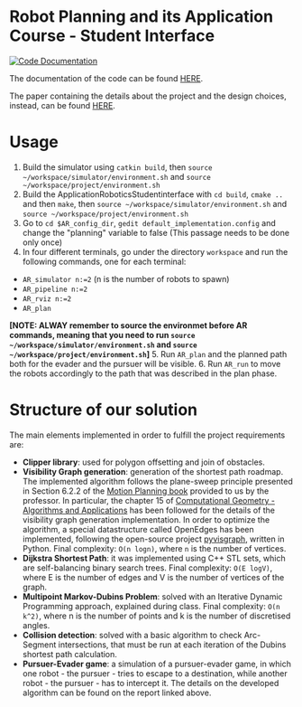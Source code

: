 # Robot Planning and its Application Course - Student Interface
[![Code Documentation](https://codedocs.xyz/lucademenego99/AppliedRoboticsStudentInterface.svg)](https://codedocs.xyz/lucademenego99/AppliedRoboticsStudentInterface/)

The documentation of the code can be found [HERE](https://codedocs.xyz/lucademenego99/AppliedRoboticsStudentInterface/).

The paper containing the details about the project and the design choices, instead, can be found [HERE]().

# Usage
1. Build the simulator using `catkin build`, then `source ~/workspace/simulator/environment.sh` and `source ~/workspace/project/environment.sh`
2. Build the ApplicationRoboticsStudentinterface with `cd build`, `cmake ..` and then `make`, then `source ~/workspace/simulator/environment.sh` and `source ~/workspace/project/environment.sh`
3. Go to `cd $AR_config_dir`, `gedit default_implementation.config` and change the "planning" variable to false (This passage needs to be done only once)
4. In four different terminals, go under the directory `workspace` and run the following commands, one for each terminal:
  - `AR_simulator n:=2` (n is the number of robots to spawn)
  - `AR_pipeline n:=2`
  - `AR_rviz n:=2`
  - `AR_plan`

**[NOTE: ALWAY remember to source the environmet before AR commands, meaning that you need to run `source ~/workspace/simulator/environment.sh` and `source ~/workspace/project/environment.sh`]**
5. Run `AR_plan` and the planned path both for the evader and the pursuer will be visible.
6. Run `AR_run` to move the robots accordingly to the path that was described in the plan phase.


# Structure of our solution
The main elements implemented in order to fulfill the project requirements are:
- **Clipper library**: used for polygon offsetting and join of obstacles.
- **Visibility Graph generation**: generation of the shortest path roadmap. The implemented algorithm follows the plane-sweep principle presented in Section 6.2.2 of the [Motion Planning book](http://lavalle.pl/planning/ch6.pdf) provided to us by the professor. In particular, the chapter 15 of [Computational Geometry - Algorithms and Applications](https://people.inf.elte.hu/fekete/algoritmusok_msc/terinfo_geom/konyvek/Computational%20Geometry%20-%20Algorithms%20and%20Applications,%203rd%20Ed.pdf) has been followed for the details of the visibility graph generation implementation. In order to optimize the algorithm, a special datastructure called OpenEdges has been implemented, following the open-source project [pyvisgraph](https://github.com/TaipanRex/pyvisgraph), written in Python. Final complexity: `O(n logn)`, where `n` is the number of vertices.
- **Dijkstra Shortest Path**: it was implemented using C++ STL sets, which are self-balancing binary search trees. Final complexity: `O(E logV)`, where E is the number of edges and V is the number of vertices of the graph.
- **Multipoint Markov-Dubins Problem**: solved with an Iterative Dynamic Programming approach, explained during class. Final complexity: `O(n k^2)`, where n is the number of points and k is the number of discretised angles.
- **Collision detection**: solved with a basic algorithm to check Arc-Segment intersections, that must be run at each iteration of the Dubins shortest path calculation.
- **Pursuer-Evader game**: a simulation of a pursuer-evader game, in which one robot - the pursuer - tries to escape to a destination, while another robot - the pursuer - has to intercept it. The details on the developed algorithm can be found on the report linked above.
